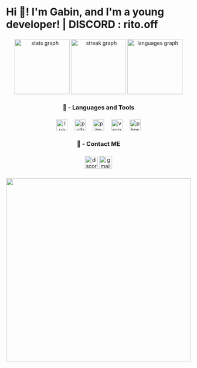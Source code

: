 <h1 align="left">Hi 👋! I'm Gabin, and I'm a young developer! | DISCORD : rito.off </h1>

###

<div align="center">
  <img src="https://github-readme-stats.vercel.app/api?username=RitoOFF&hide_title=false&hide_rank=false&show_icons=true&include_all_commits=true&count_private=true&disable_animations=false&theme=dracula&locale=en&hide_border=false" height="150" alt="stats graph"  />
  <img src="https://streak-stats.demolab.com?user=RitoOFF&locale=en&mode=daily&theme=dracula&hide_border=false&border_radius=5" height="150" alt="streak graph"  />
  <img src="https://github-readme-stats.vercel.app/api/top-langs?username=RitoOFF&locale=en&hide_title=false&layout=compact&card_width=320&langs_count=5&theme=dracula&hide_border=false" height="150" alt="languages graph"  />
</div>

###

<h3 align="center">                      🔨 - Languages and Tools</h3>

###

<div align="center">

  <img src="https://cdn.simpleicons.org/lua" height="30" alt="lua logo"  />
  <img width="12" />
  <img src="https://cdn.simpleicons.org/python" height="30" alt="python logo"  />
  <img width="12" />
  <img src="https://cdn.simpleicons.org/php/777BB4" height="30" alt="php logo"  />
  <img width="12" />
  <img src="https://cdn.simpleicons.org/visualstudiocode/007ACC" height="30" alt="vscode logo"  />
  <img width="12" />
  <img src="https://cdn.simpleicons.org/phpstorm" height="30" alt="phpstorm logo"  />
</div>

###

<h3 align="center">                      👀 - Contact ME</h3>

###

<div align="center">
  <img src="https://img.shields.io/static/v1?message=Discord&logo=discord&label=&color=7289DA&logoColor=white&labelColor=&style=for-the-badge" height="35" alt="discord logo"  />
  <a href="ghostsushi3@gmail.com" target="_blank">
    <img src="https://img.shields.io/static/v1?message=Gmail&logo=gmail&label=&color=D14836&logoColor=white&labelColor=&style=for-the-badge" height="35" alt="gmail logo"  />
  </a>
</div>

###

<div align="center">
  <img height="500" src="https://raw.githubusercontent.com/RitoOFF/Rito/main/image.jpg"  width="100%"/>
</div>

###
